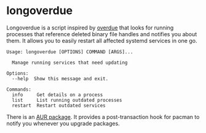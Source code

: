 # longoverdue
Longoverdue is a script inspired by [overdue](https://github.com/tylerjl/overdue) that looks for running processes that
reference deleted binary file handles and notifies you about them. It allows you to easily restart all affected systemd
services in one go.

```
Usage: longoverdue [OPTIONS] COMMAND [ARGS]...

  Manage running services that need updating

Options:
  --help  Show this message and exit.

Commands:
  info     Get details on a process
  list     List running outdated processes
  restart  Restart outdated services
```

There is an [AUR package](https://aur.archlinux.org/packages/longoverdue/). It provides a post-transaction hook for
pacman to notify you whenever you upgrade packages.
